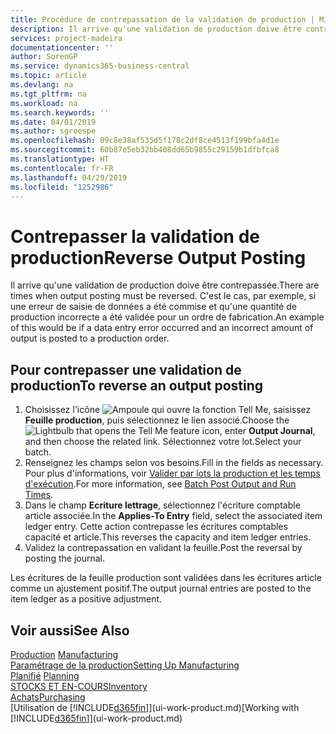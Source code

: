 ```yaml
---
title: Procédure de contrepassation de la validation de production | Microsoft Docs
description: Il arrive qu'une validation de production doive être contrepassée. C'est le cas, par exemple, si une erreur de saisie de données a été commise et qu'une quantité de production incorrecte a été validée pour un ordre de fabrication.
services: project-madeira
documentationcenter: ''
author: SorenGP
ms.service: dynamics365-business-central
ms.topic: article
ms.devlang: na
ms.tgt_pltfrm: na
ms.workload: na
ms.search.keywords: ''
ms.date: 04/01/2019
ms.author: sgroespe
ms.openlocfilehash: 09c8e38af535d5f178c2df8ce4513f199bfa4d1e
ms.sourcegitcommit: 60b87e5eb32bb408dd65b9855c29159b1dfbfca8
ms.translationtype: HT
ms.contentlocale: fr-FR
ms.lasthandoff: 04/29/2019
ms.locfileid: "1252986"
---
```

# <a name="reverse-output-posting"></a><span data-ttu-id="706f2-104">Contrepasser la validation de production</span><span class="sxs-lookup"><span data-stu-id="706f2-104">Reverse Output Posting</span></span>
<span data-ttu-id="706f2-105">Il arrive qu'une validation de production doive être contrepassée.</span><span class="sxs-lookup"><span data-stu-id="706f2-105">There are times when output posting must be reversed.</span></span> <span data-ttu-id="706f2-106">C'est le cas, par exemple, si une erreur de saisie de données a été commise et qu'une quantité de production incorrecte a été validée pour un ordre de fabrication.</span><span class="sxs-lookup"><span data-stu-id="706f2-106">An example of this would be if a data entry error occurred and an incorrect amount of output is posted to a production order.</span></span>  

## <a name="to-reverse-an-output-posting"></a><span data-ttu-id="706f2-107">Pour contrepasser une validation de production</span><span class="sxs-lookup"><span data-stu-id="706f2-107">To reverse an output posting</span></span>  
1.  <span data-ttu-id="706f2-108">Choisissez l'icône ![Ampoule qui ouvre la fonction Tell Me](media/ui-search/search_small.png "Dites-moi ce que vous voulez faire"), saisissez **Feuille production**, puis sélectionnez le lien associé.</span><span class="sxs-lookup"><span data-stu-id="706f2-108">Choose the ![Lightbulb that opens the Tell Me feature](media/ui-search/search_small.png "Tell me what you want to do") icon, enter **Output Journal**, and then choose the related link.</span></span> <span data-ttu-id="706f2-109">Sélectionnez votre lot.</span><span class="sxs-lookup"><span data-stu-id="706f2-109">Select your batch.</span></span>  
2. <span data-ttu-id="706f2-110">Renseignez les champs selon vos besoins.</span><span class="sxs-lookup"><span data-stu-id="706f2-110">Fill in the fields as necessary.</span></span> <span data-ttu-id="706f2-111">Pour plus d'informations, voir [Valider par lots la production et les temps d'exécution](production-how-to-post-output-quantity.md).</span><span class="sxs-lookup"><span data-stu-id="706f2-111">For more information, see [Batch Post Output and Run Times](production-how-to-post-output-quantity.md).</span></span>
3.  <span data-ttu-id="706f2-112">Dans le champ **Ecriture lettrage**, sélectionnez l'écriture comptable article associée.</span><span class="sxs-lookup"><span data-stu-id="706f2-112">In the **Applies-To Entry** field, select the associated item ledger entry.</span></span> <span data-ttu-id="706f2-113">Cette action contrepasse les écritures comptables capacité et article.</span><span class="sxs-lookup"><span data-stu-id="706f2-113">This reverses the capacity and item ledger entries.</span></span>  
4. <span data-ttu-id="706f2-114">Validez la contrepassation en validant la feuille.</span><span class="sxs-lookup"><span data-stu-id="706f2-114">Post the reversal by posting the journal.</span></span>  

<span data-ttu-id="706f2-115">Les écritures de la feuille production sont validées dans les écritures article comme un ajustement positif.</span><span class="sxs-lookup"><span data-stu-id="706f2-115">The output journal entries are posted to the item ledger as a positive adjustment.</span></span>  

## <a name="see-also"></a><span data-ttu-id="706f2-116">Voir aussi</span><span class="sxs-lookup"><span data-stu-id="706f2-116">See Also</span></span>  
 <span data-ttu-id="706f2-117">[Production](production-manage-manufacturing.md)  </span><span class="sxs-lookup"><span data-stu-id="706f2-117">[Manufacturing](production-manage-manufacturing.md)  </span></span>  
 [<span data-ttu-id="706f2-118">Paramétrage de la production</span><span class="sxs-lookup"><span data-stu-id="706f2-118">Setting Up Manufacturing</span></span>](production-configure-production-processes.md)  
 <span data-ttu-id="706f2-119">[Planifié](production-planning.md)    </span><span class="sxs-lookup"><span data-stu-id="706f2-119">[Planning](production-planning.md)    </span></span>  
 [<span data-ttu-id="706f2-120">STOCKS ET EN-COURS</span><span class="sxs-lookup"><span data-stu-id="706f2-120">Inventory</span></span>](inventory-manage-inventory.md)  
 [<span data-ttu-id="706f2-121">Achats</span><span class="sxs-lookup"><span data-stu-id="706f2-121">Purchasing</span></span>](purchasing-manage-purchasing.md)  
 <span data-ttu-id="706f2-122">[Utilisation de [!INCLUDE[d365fin](includes/d365fin_md.md)]](ui-work-product.md)</span><span class="sxs-lookup"><span data-stu-id="706f2-122">[Working with [!INCLUDE[d365fin](includes/d365fin_md.md)]](ui-work-product.md)</span></span>  
